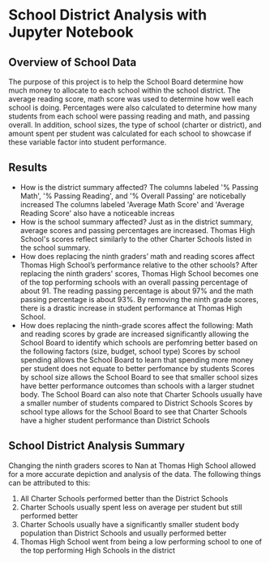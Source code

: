 # School District Analysis with Jupyter Notebook


## Overview of School Data 
The purpose of this project is to help the School Board determine how
much money to allocate to each school within the school district. The
average reading score, math score was used to determine how well each 
school is doing. Percentages were also calculated to determine how many
students from each school were passing reading and math, and passing
overall. In addition, school sizes, the type of school (charter or district),
and amount spent per student was calculated for each school to showcase if 
these variable factor into student performance.

## Results
- How is the district summary affected?
The columns labeled '% Passing Math', '% Passing Reading', and '% Overall Passing' are noticebally increased
The columns labeled 'Average Math Score' and 'Average Reading Score' also have a noticeable increas
- How is the school summary affected?
Just as in the district summary, average scores and passing percentages are increased. Thomas High School's scores reflect similarly to
the other Charter Schools listed in the school summary. 
- How does replacing the ninth graders’ math and reading scores affect Thomas High School’s performance relative to the other schools?
After replacing the ninth graders' scores, Thomas High School becomes one of the top performing schools with an overall passing percentage
of about 91. The reading passing percentage is about 97% and the math passing percentage is about 93%. By removing the ninth grade scores,
there is a drastic increase in student performance at Thomas High School.
- How does replacing the ninth-grade scores affect the following:
	Math and reading scores by grade are increased significantly allowing the School Board to identify which schools are perfomring
	better based on the following factors (size, budget, school type)
	Scores by school spending allows the School Board to learn that spending more money per student does not equate to better 
	perfomance by students
	Scores by school size allows the School Board to see that smaller school sizes have better performance outcomes than schools with
	a larger studnet body. The School Board can also note that Charter Schools usually have a smaller number of students compared to
	District Schools
	Scores by school type allows for the School Board to see that Charter Schools have a higher student performance than District Schools

## School District Analysis Summary
Changing the ninth graders scores to Nan at Thomas High School allowed for a more accurate 
depiction and analysis of the data. The following things can be attributed to this:
1. All Charter Schools performed better than the District Schools
2. Charter Schools usually spent less on average per student but still performed better 
3. Charter Schools usually have a significantly smaller student body population than District
Schools and usually performed better
4. Thomas High School went from being a low performing school to one of the top performing
High Schools in the district 
